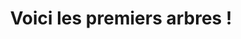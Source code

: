 ---
index: 200
type_of_section: "titre"
title: "Voici les premiers arbres !"
image:
  file: "plantation-arbres-titre.jpg"
  description: "Plantations des premiers arbres - 1"
  author: A.A.L.E.
  author_link: 
---